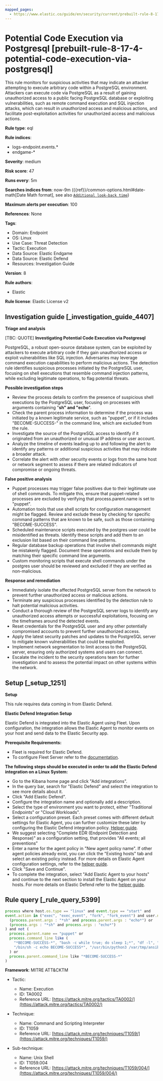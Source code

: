 ```yaml
---
mapped_pages:
  - https://www.elastic.co/guide/en/security/current/prebuilt-rule-8-17-4-potential-code-execution-via-postgresql.html
---
```


# Potential Code Execution via Postgresql [prebuilt-rule-8-17-4-potential-code-execution-via-postgresql]

This rule monitors for suspicious activities that may indicate an attacker attempting to execute arbitrary code within a PostgreSQL environment. Attackers can execute code via PostgreSQL as a result of gaining unauthorized access to a public facing PostgreSQL database or exploiting vulnerabilities, such as remote command execution and SQL injection attacks, which can result in unauthorized access and malicious actions, and facilitate post-exploitation activities for unauthorized access and malicious actions.

**Rule type**: eql

**Rule indices**:

* logs-endpoint.events.*
* endgame-*

**Severity**: medium

**Risk score**: 47

**Runs every**: 5m

**Searches indices from**: now-9m ({{ref}}/common-options.html#date-math[Date Math format], see also [`Additional look-back time`](docs-content://solutions/security/detect-and-alert/create-detection-rule.md#rule-schedule))

**Maximum alerts per execution**: 100

**References**: None

**Tags**:

* Domain: Endpoint
* OS: Linux
* Use Case: Threat Detection
* Tactic: Execution
* Data Source: Elastic Endgame
* Data Source: Elastic Defend
* Resources: Investigation Guide

**Version**: 8

**Rule authors**:

* Elastic

**Rule license**: Elastic License v2

## Investigation guide [_investigation_guide_4407]

**Triage and analysis**

[TBC: QUOTE]
**Investigating Potential Code Execution via Postgresql**

PostgreSQL, a robust open-source database system, can be exploited by attackers to execute arbitrary code if they gain unauthorized access or exploit vulnerabilities like SQL injection. Adversaries may leverage command execution capabilities to perform malicious actions. The detection rule identifies suspicious processes initiated by the PostgreSQL user, focusing on shell executions that resemble command injection patterns, while excluding legitimate operations, to flag potential threats.

**Possible investigation steps**

* Review the process details to confirm the presence of suspicious shell executions by the PostgreSQL user, focusing on processes with arguments containing "**sh" and "echo**".
* Check the parent process information to determine if the process was initiated by a known legitimate service, such as "puppet", or if it includes "BECOME-SUCCESS-" in the command line, which are excluded from the rule.
* Investigate the source of the PostgreSQL access to identify if it originated from an unauthorized or unusual IP address or user account.
* Analyze the timeline of events leading up to and following the alert to identify any patterns or additional suspicious activities that may indicate a broader attack.
* Correlate the alert with other security events or logs from the same host or network segment to assess if there are related indicators of compromise or ongoing threats.

**False positive analysis**

* Puppet processes may trigger false positives due to their legitimate use of shell commands. To mitigate this, ensure that puppet-related processes are excluded by verifying that process.parent.name is set to "puppet".
* Automation tools that use shell scripts for configuration management might be flagged. Review and exclude these by checking for specific command patterns that are known to be safe, such as those containing "BECOME-SUCCESS".
* Scheduled maintenance scripts executed by the postgres user could be misidentified as threats. Identify these scripts and add them to an exclusion list based on their command line patterns.
* Regular database backup operations that involve shell commands might be mistakenly flagged. Document these operations and exclude them by matching their specific command line arguments.
* Custom monitoring scripts that execute shell commands under the postgres user should be reviewed and excluded if they are verified as non-malicious.

**Response and remediation**

* Immediately isolate the affected PostgreSQL server from the network to prevent further unauthorized access or malicious actions.
* Terminate any suspicious processes identified by the detection rule to halt potential malicious activities.
* Conduct a thorough review of the PostgreSQL server logs to identify any unauthorized access attempts or successful exploitations, focusing on the timeframes around the detected events.
* Reset credentials for the PostgreSQL user and any other potentially compromised accounts to prevent further unauthorized access.
* Apply the latest security patches and updates to the PostgreSQL server to mitigate known vulnerabilities that could be exploited.
* Implement network segmentation to limit access to the PostgreSQL server, ensuring only authorized systems and users can connect.
* Escalate the incident to the security operations team for further investigation and to assess the potential impact on other systems within the network.


## Setup [_setup_1251]

**Setup**

This rule requires data coming in from Elastic Defend.

**Elastic Defend Integration Setup**

Elastic Defend is integrated into the Elastic Agent using Fleet. Upon configuration, the integration allows the Elastic Agent to monitor events on your host and send data to the Elastic Security app.

**Prerequisite Requirements:**

* Fleet is required for Elastic Defend.
* To configure Fleet Server refer to the [documentation](docs-content://reference/ingestion-tools/fleet/fleet-server.md).

**The following steps should be executed in order to add the Elastic Defend integration on a Linux System:**

* Go to the Kibana home page and click "Add integrations".
* In the query bar, search for "Elastic Defend" and select the integration to see more details about it.
* Click "Add Elastic Defend".
* Configure the integration name and optionally add a description.
* Select the type of environment you want to protect, either "Traditional Endpoints" or "Cloud Workloads".
* Select a configuration preset. Each preset comes with different default settings for Elastic Agent, you can further customize these later by configuring the Elastic Defend integration policy. [Helper guide](docs-content://solutions/security/configure-elastic-defend/configure-an-integration-policy-for-elastic-defend.md).
* We suggest selecting "Complete EDR (Endpoint Detection and Response)" as a configuration setting, that provides "All events; all preventions"
* Enter a name for the agent policy in "New agent policy name". If other agent policies already exist, you can click the "Existing hosts" tab and select an existing policy instead. For more details on Elastic Agent configuration settings, refer to the [helper guide](docs-content://reference/ingestion-tools/fleet/agent-policy.md).
* Click "Save and Continue".
* To complete the integration, select "Add Elastic Agent to your hosts" and continue to the next section to install the Elastic Agent on your hosts. For more details on Elastic Defend refer to the [helper guide](docs-content://solutions/security/configure-elastic-defend/install-elastic-defend.md).


## Rule query [_rule_query_5399]

```js
process where host.os.type == "linux" and event.type == "start" and
event.action in ("exec", "exec_event", "fork", "fork_event") and user.name == "postgres" and (
  (process.parent.args : "*sh" and process.parent.args : "echo*") or
  (process.args : "*sh" and process.args : "echo*")
) and not (
  process.parent.name == "puppet" or
  process.command_line like (
    "*BECOME-SUCCESS-*", "bash -c while true; do sleep 1;*", "df -l", "sleep 1", "who", "head -v -n *", "tail -v -n *",
    "/bin/sh -c echo BECOME-SUCCESS*", "/usr/bin/python3 /var/tmp/ansible-tmp*"
  ) or
  process.parent.command_line like "*BECOME-SUCCESS-*"
)
```

**Framework**: MITRE ATT&CKTM

* Tactic:

    * Name: Execution
    * ID: TA0002
    * Reference URL: [https://attack.mitre.org/tactics/TA0002/](https://attack.mitre.org/tactics/TA0002/)

* Technique:

    * Name: Command and Scripting Interpreter
    * ID: T1059
    * Reference URL: [https://attack.mitre.org/techniques/T1059/](https://attack.mitre.org/techniques/T1059/)

* Sub-technique:

    * Name: Unix Shell
    * ID: T1059.004
    * Reference URL: [https://attack.mitre.org/techniques/T1059/004/](https://attack.mitre.org/techniques/T1059/004/)



